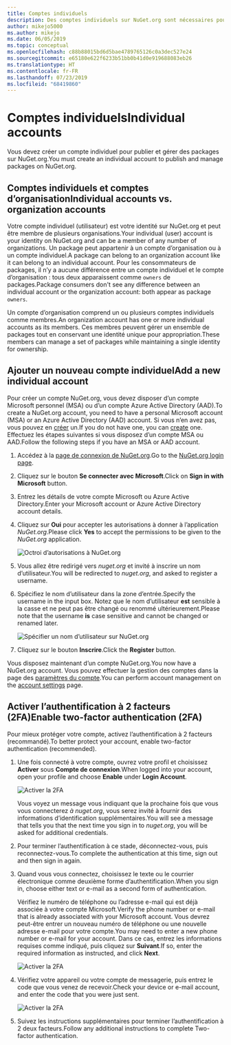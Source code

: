 ```yaml
---
title: Comptes individuels
description: Des comptes individuels sur NuGet.org sont nécessaires pour publier des packages
author: mikejo5000
ms.author: mikejo
ms.date: 06/05/2019
ms.topic: conceptual
ms.openlocfilehash: c88b88015bd6d5bae4789765126c0a3dec527e24
ms.sourcegitcommit: e65180e622f6233b51bb0b41d0e919688083eb26
ms.translationtype: HT
ms.contentlocale: fr-FR
ms.lasthandoff: 07/23/2019
ms.locfileid: "68419860"
---
```

# <a name="individual-accounts"></a><span data-ttu-id="8aec0-103">Comptes individuels</span><span class="sxs-lookup"><span data-stu-id="8aec0-103">Individual accounts</span></span>

<span data-ttu-id="8aec0-104">Vous devez créer un compte individuel pour publier et gérer des packages sur NuGet.org.</span><span class="sxs-lookup"><span data-stu-id="8aec0-104">You must create an individual account to publish and manage packages on NuGet.org.</span></span>

## <a name="individual-accounts-vs-organization-accounts"></a><span data-ttu-id="8aec0-105">Comptes individuels et comptes d’organisation</span><span class="sxs-lookup"><span data-stu-id="8aec0-105">Individual accounts vs. organization accounts</span></span>

<span data-ttu-id="8aec0-106">Votre compte individuel (utilisateur) est votre identité sur NuGet.org et peut être membre de plusieurs organisations.</span><span class="sxs-lookup"><span data-stu-id="8aec0-106">Your individual (user) account is your identity on NuGet.org and can be a member of any number of organizations.</span></span> <span data-ttu-id="8aec0-107">Un package peut appartenir à un compte d’organisation ou à un compte individuel.</span><span class="sxs-lookup"><span data-stu-id="8aec0-107">A package can belong to an organization account like it can belong to an individual account.</span></span> <span data-ttu-id="8aec0-108">Pour les consommateurs de packages, il n’y a aucune différence entre un compte individuel et le compte d’organisation : tous deux apparaissent comme `owners` de packages.</span><span class="sxs-lookup"><span data-stu-id="8aec0-108">Package consumers don't see any difference between an individual account or the organization account: both appear as package `owners`.</span></span>

<span data-ttu-id="8aec0-109">Un compte d’organisation comprend un ou plusieurs comptes individuels comme membres.</span><span class="sxs-lookup"><span data-stu-id="8aec0-109">An organization account has one or more individual accounts as its members.</span></span> <span data-ttu-id="8aec0-110">Ces membres peuvent gérer un ensemble de packages tout en conservant une identité unique pour appropriation.</span><span class="sxs-lookup"><span data-stu-id="8aec0-110">These members can manage a set of packages while maintaining a single identity for ownership.</span></span>

## <a name="add-a-new-individual-account"></a><span data-ttu-id="8aec0-111">Ajouter un nouveau compte individuel</span><span class="sxs-lookup"><span data-stu-id="8aec0-111">Add a new individual account</span></span>

<span data-ttu-id="8aec0-112">Pour créer un compte NuGet.org, vous devez disposer d’un compte Microsoft personnel (MSA) ou d’un compte Azure Active Directory (AAD).</span><span class="sxs-lookup"><span data-stu-id="8aec0-112">To create a NuGet.org account, you need to have a personal Microsoft account (MSA) or an Azure Active Directory (AAD) account.</span></span> <span data-ttu-id="8aec0-113">Si vous n’en avez pas, vous pouvez en [créer](https://signup.live.com) un.</span><span class="sxs-lookup"><span data-stu-id="8aec0-113">If you do not have one, you can [create](https://signup.live.com) one.</span></span> <span data-ttu-id="8aec0-114">Effectuez les étapes suivantes si vous disposez d’un compte MSA ou AAD.</span><span class="sxs-lookup"><span data-stu-id="8aec0-114">Follow the following steps if you have an MSA or AAD account.</span></span>

1. <span data-ttu-id="8aec0-115">Accédez à la [page de connexion de NuGet.org](https://www.nuget.org/users/account/LogOn).</span><span class="sxs-lookup"><span data-stu-id="8aec0-115">Go to the [NuGet.org login page](https://www.nuget.org/users/account/LogOn).</span></span>

1. <span data-ttu-id="8aec0-116">Cliquez sur le bouton **Se connecter avec Microsoft**.</span><span class="sxs-lookup"><span data-stu-id="8aec0-116">Click on **Sign in with Microsoft** button.</span></span>

1. <span data-ttu-id="8aec0-117">Entrez les détails de votre compte Microsoft ou Azure Active Directory.</span><span class="sxs-lookup"><span data-stu-id="8aec0-117">Enter your Microsoft account or Azure Active Directory account details.</span></span>

1. <span data-ttu-id="8aec0-118">Cliquez sur **Oui** pour accepter les autorisations à donner à l’application *NuGet.org*.</span><span class="sxs-lookup"><span data-stu-id="8aec0-118">Please click **Yes** to accept the permissions to be given to the *NuGet.org* application.</span></span>

   ![Octroi d’autorisations à NuGet.org](media/nuget-org-permissions.png)

1. <span data-ttu-id="8aec0-120">Vous allez être redirigé vers *nuget.org* et invité à inscrire un nom d’utilisateur.</span><span class="sxs-lookup"><span data-stu-id="8aec0-120">You will be redirected to *nuget.org*, and asked to register a username.</span></span>

1. <span data-ttu-id="8aec0-121">Spécifiez le nom d’utilisateur dans la zone d’entrée.</span><span class="sxs-lookup"><span data-stu-id="8aec0-121">Specify the username in the input box.</span></span> <span data-ttu-id="8aec0-122">Notez que le nom d’utilisateur **est** sensible à la casse et ne peut pas être changé ou renommé ultérieurement.</span><span class="sxs-lookup"><span data-stu-id="8aec0-122">Please note that the username **is** case sensitive and cannot be changed or renamed later.</span></span>

   ![Spécifier un nom d’utilisateur sur NuGet.org](media/nuget-org-register.png) 

1. <span data-ttu-id="8aec0-124">Cliquez sur le bouton **Inscrire**.</span><span class="sxs-lookup"><span data-stu-id="8aec0-124">Click the **Register** button.</span></span>

<span data-ttu-id="8aec0-125">Vous disposez maintenant d’un compte NuGet.org.</span><span class="sxs-lookup"><span data-stu-id="8aec0-125">You now have a NuGet.org account.</span></span> <span data-ttu-id="8aec0-126">Vous pouvez effectuer la gestion des comptes dans la page des [paramètres du compte](https://www.nuget.org/account).</span><span class="sxs-lookup"><span data-stu-id="8aec0-126">You can perform account management on the [account settings](https://www.nuget.org/account) page.</span></span>

## <a name="enable-two-factor-authentication-2fa"></a><span data-ttu-id="8aec0-127">Activer l’authentification à 2 facteurs (2FA)</span><span class="sxs-lookup"><span data-stu-id="8aec0-127">Enable two-factor authentication (2FA)</span></span>

<span data-ttu-id="8aec0-128">Pour mieux protéger votre compte, activez l’authentification à 2 facteurs (recommandé).</span><span class="sxs-lookup"><span data-stu-id="8aec0-128">To better protect your account, enable two-factor authentication (recommended).</span></span>

1. <span data-ttu-id="8aec0-129">Une fois connecté à votre compte, ouvrez votre profil et choisissez **Activer** sous **Compte de connexion**.</span><span class="sxs-lookup"><span data-stu-id="8aec0-129">When logged into your account, open your profile and choose **Enable** under **Login Account**.</span></span>

   ![Activer la 2FA](media/nuget-org-register-2fa.png)

   <span data-ttu-id="8aec0-131">Vous voyez un message vous indiquant que la prochaine fois que vous vous connecterez *à nuget.org*, vous serez invité à fournir des informations d’identification supplémentaires.</span><span class="sxs-lookup"><span data-stu-id="8aec0-131">You will see a message that tells you that the next time you sign in to *nuget.org*, you will be asked for additional credentials.</span></span>

2. <span data-ttu-id="8aec0-132">Pour terminer l’authentification à ce stade, déconnectez-vous, puis reconnectez-vous.</span><span class="sxs-lookup"><span data-stu-id="8aec0-132">To complete the authentication at this time, sign out and then sign in again.</span></span>

3. <span data-ttu-id="8aec0-133">Quand vous vous connectez, choisissez le texte ou le courrier électronique comme deuxième forme d’authentification.</span><span class="sxs-lookup"><span data-stu-id="8aec0-133">When you sign in, choose either text or e-mail as a second form of authentication.</span></span>

   <span data-ttu-id="8aec0-134">Vérifiez le numéro de téléphone ou l’adresse e-mail qui est déjà associée à votre compte Microsoft.</span><span class="sxs-lookup"><span data-stu-id="8aec0-134">Verify the phone number or e-mail that is already associated with your Microsoft account.</span></span> <span data-ttu-id="8aec0-135">Vous devrez peut-être entrer un nouveau numéro de téléphone ou une nouvelle adresse e-mail pour votre compte.</span><span class="sxs-lookup"><span data-stu-id="8aec0-135">You may need to enter a new phone number or e-mail for your account.</span></span> <span data-ttu-id="8aec0-136">Dans ce cas, entrez les informations requises comme indiqué, puis cliquez sur **Suivant**.</span><span class="sxs-lookup"><span data-stu-id="8aec0-136">If so, enter the required information as instructed, and click **Next**.</span></span>

   ![Activer la 2FA](media/nuget-org-sign-in-2fa.png)

4. <span data-ttu-id="8aec0-138">Vérifiez votre appareil ou votre compte de messagerie, puis entrez le code que vous venez de recevoir.</span><span class="sxs-lookup"><span data-stu-id="8aec0-138">Check your device or e-mail account, and enter the code that you were just sent.</span></span>

   ![Activer la 2FA](media/nuget-org-enter-code-2fa.png)

5. <span data-ttu-id="8aec0-140">Suivez les instructions supplémentaires pour terminer l’authentification à 2 deux facteurs.</span><span class="sxs-lookup"><span data-stu-id="8aec0-140">Follow any additional instructions to complete Two-factor authentication.</span></span>
